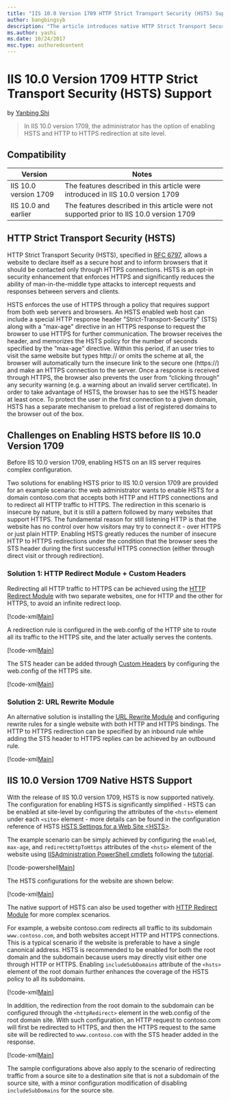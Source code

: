 ```yaml
---
title: "IIS 10.0 Version 1709 HTTP Strict Transport Security (HSTS) Support"
author: bangbingsyb
description: "The article introduces native HTTP Strict Transport Security (HSTS) support in IIS 10.0 version 1709."
ms.author: yashi
ms.date: 10/24/2017
msc.type: authoredcontent
---
```

# IIS 10.0 Version 1709 HTTP Strict Transport Security (HSTS) Support

by [Yanbing Shi](https://github.com/bangbingsyb)

> In IIS 10.0 version 1709, the administrator has the option of enabling HSTS and HTTP to HTTPS redirection at site level.

## Compatibility

| Version | Notes |
| --- | --- |
| IIS 10.0 version 1709 | The features described in this article were introduced in IIS 10.0 version 1709 |
| IIS 10.0 and earlier | The features described in this article were not supported prior to IIS 10.0 version 1709 |

## HTTP Strict Transport Security (HSTS)

HTTP Strict Transport Security (HSTS), specified in [RFC 6797](https://tools.ietf.org/html/rfc6797), allows a website to declare itself as a secure host and to inform browsers that it should be contacted only through HTTPS connections. HSTS is an opt-in security enhancement that enforces HTTPS and significantly reduces the ability of man-in-the-middle type attacks to intercept requests and responses between servers and clients.

HSTS enforces the use of HTTPS through a policy that requires support from both web servers and browsers. An HSTS enabled web host can include a special HTTP response header "Strict-Transport-Security" (STS) along with a "max-age" directive in an HTTPS response to request the browser to use HTTPS for further communication. The browser receives the header, and memorizes the HSTS policy for the number of seconds specified by the “max-age” directive. Within this period, if an user tries to visit the same website but types http:// or omits the scheme at all, the browser will automatically turn the insecure link to the secure one (https://) and make an HTTPS connection to the server. Once a response is received through HTTPS, the browser also prevents the user from “clicking through” any security warning (e.g. a warning about an invalid server certificate). In order to take advantage of HSTS, the browser has to see the HSTS header at least once. To protect the user in the first connection to a given domain, HSTS has a separate mechanism to preload a list of registered domains to the browser out of the box.

## Challenges on Enabling HSTS before IIS 10.0 Version 1709

Before IIS 10.0 version 1709, enabling HSTS on an IIS server requires complex configuration.

Two solutions for enabling HSTS prior to IIS 10.0 version 1709 are provided for an example scenario: the web administrator wants to enable HSTS for a domain contoso.com that accepts both HTTP and HTTPS connections and to redirect all HTTP traffic to HTTPS. The redirection in this scenario is insecure by nature, but it is still a pattern followed by many websites that support HTTPS. The fundamental reason for still listening HTTP is that the website has no control over how visitors may try to connect it - over HTTPS or just plain HTTP. Enabling HSTS greatly reduces the number of insecure HTTP to HTTPS redirections under the condition that the browser sees the STS header during the first successful HTTPS connection (either through direct visit or through redirection).

### Solution 1: HTTP Redirect Module + Custom Headers

Redirecting all HTTP traffic to HTTPS can be achieved using the [HTTP Redirect Module](../../configuration/system.webserver/httpredirect/index.md) with two separate websites, one for HTTP and the other for HTTPS, to avoid an infinite redirect loop.

[!code-xml[Main](iis-10-version-1709-hsts/samples/sample-httpredirect-two-sites.xml)]

A redirection rule is configured in the web.config of the HTTP site to route all its traffic to the HTTPS site, and the later actually serves the contents.

[!code-xml[Main](iis-10-version-1709-hsts/samples/sample-httpredirect-http-site.xml)]

The STS header can be added through [Custom Headers](../../configuration/system.webServer/httpProtocol/customHeaders/index.md) by configuring the web.config of the HTTPS site.

[!code-xml[Main](iis-10-version-1709-hsts/samples/sample-httpredirect-https-site.xml)]

### Solution 2: URL Rewrite Module

An alternative solution is installing the [URL Rewrite Module](../../extensions/url-rewrite-module/using-the-url-rewrite-module.md) and configuring rewrite rules for a single website with both HTTP and HTTPS bindings. The HTTP to HTTPS redirection can be specified by an inbound rule while adding the STS header to HTTPS replies can be achieved by an outbound rule.

[!code-xml[Main](iis-10-version-1709-hsts/samples/sample-urlrewrite-single-site.xml)]

## IIS 10.0 Version 1709 Native HSTS Support

With the release of IIS 10.0 version 1709, HSTS is now supported natively. The configuration for enabling HSTS is significantly simplified - HSTS can be enabled at site-level by configuring the attributes of the `<hsts>` element under each `<site>` element - more details can be found in the configuration reference of HSTS [HSTS Settings for a Web Site \<HSTS>](../../configuration/system.applicationhost/sites/site/hsts.md).

The example scenario can be simply achieved by configuring the `enabled`, `max-age`, and `redirectHttpToHttps` attributes of the `<hsts>` element of the website using [IISAdministration PowerShell cmdlets](../whats-new-in-iis-10/iisadministration-powershell-cmdlets.md) following the [tutorial](https://blogs.iis.net/jeonghwan/how-to-use-iisadministration-powershell-cmdlets-to-configure-iis-configuration-settings).

[!code-powershell[Main](iis-10-version-1709-hsts/samples/sample-hsts-single-site.ps1)]

The HSTS configurations for the website are shown below:

[!code-xml[Main](iis-10-version-1709-hsts/samples/sample-hsts-single-site.xml)]

The native support of HSTS can also be used together with [HTTP Redirect Module](../../configuration/system.webserver/httpredirect/index.md) for more complex scenarios.

For example, a website contoso.com redirects all traffic to its subdomain `www.contoso.com`, and both websites accept HTTP and HTTPS connections. This is a typical scenario if the website is preferable to have a single canonical address. HSTS is recommended to be enabled for both the root domain and the subdomain because users may directly visit either one through HTTP or HTTPS. Enabling `includeSubDomains` attribute of the `<hsts>` element of the root domain further enhances the coverage of the HSTS policy to all its subdomains.

[!code-xml[Main](iis-10-version-1709-hsts/samples/sample-hsts-subdomain.xml)]

In addition, the redirection from the root domain to the subdomain can be configured through the `<httpRedirect>` element in the web.config of the root domain site. With such configuration, an HTTP request to contoso.com will first be redirected to HTTPS, and then the HTTPS request to the same site will be redirected to `www.contoso.com` with the STS header added in the response.

[!code-xml[Main](iis-10-version-1709-hsts/samples/sample-hsts-subdomain-redirect.xml)]

The sample configurations above also apply to the scenario of redirecting traffic from a source site to a destination site that is not a subdomain of the source site, with a minor configuration modification of disabling `includeSubDomains` for the source site.
